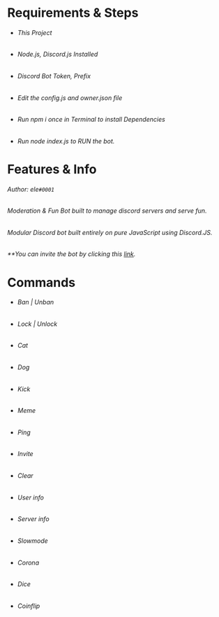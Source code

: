 # Requirements & Steps
- ###### This Project
- ###### Node.js, Discord.js Installed
- ###### Discord Bot Token, Prefix
- ###### Edit the config.js and owner.json file
- ###### Run npm i once in Terminal to install Dependencies
- ###### Run node index.js to RUN the bot.

# Features & Info

###### Author: ele`#0001               ` 
###### Moderation & Fun Bot built to manage discord servers and serve fun.
###### Modular Discord bot built entirely on pure JavaScript using Discord.JS.
###### **You can invite the bot by clicking this [link]('dsc.gg/lucasian').

# Commands

- ###### Ban | Unban
- ###### Lock | Unlock
- ###### Cat
- ###### Dog
- ###### Kick
- ###### Meme
- ###### Ping
- ###### Invite
- ###### Clear
- ###### User info
- ###### Server info
- ###### Slowmode
- ###### Corona
- ###### Dice
- ###### Coinflip
